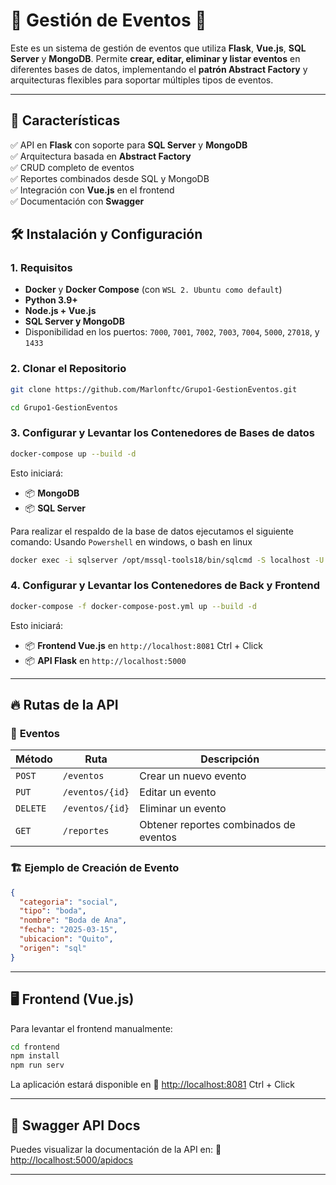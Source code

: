 # 🎉 Gestión de Eventos 📅

Este es un sistema de gestión de eventos que utiliza **Flask**, **Vue.js**, **SQL Server** y **MongoDB**. Permite **crear, editar, eliminar y listar eventos** en diferentes bases de datos, implementando el **patrón Abstract Factory** y arquitecturas flexibles para soportar múltiples tipos de eventos.

---

## 🚀 Características

✅ API en **Flask** con soporte para **SQL Server** y **MongoDB**  
✅ Arquitectura basada en **Abstract Factory**  
✅ CRUD completo de eventos  
✅ Reportes combinados desde SQL y MongoDB  
✅ Integración con **Vue.js** en el frontend  
✅ Documentación con **Swagger**  


## 🛠 **Instalación y Configuración**
### **1️. Requisitos**
- **Docker** y **Docker Compose** (con `WSL 2. Ubuntu como default`)
- **Python 3.9+**
- **Node.js + Vue.js**
- **SQL Server y MongoDB**
- Disponibilidad en los puertos: `7000`, `7001`, `7002`, `7003`, `7004`, `5000`, `27018`, y `1433`

### **2️. Clonar el Repositorio**
```bash
git clone https://github.com/Marlonftc/Grupo1-GestionEventos.git
```

```bash
cd Grupo1-GestionEventos
```

### **3. Configurar y Levantar los Contenedores de Bases de datos**
```bash
docker-compose up --build -d
```

Esto iniciará:

- 📦 **MongoDB**
- 📦 **SQL Server**

Para realizar el respaldo de la base de datos ejecutamos el siguiente comando:
Usando `Powershell` en windows, o bash en linux

```bash
docker exec -i sqlserver /opt/mssql-tools18/bin/sqlcmd -S localhost -U sa -P 'Mftc@2412' -i /SQLQuery.sql -C
```

### **4. Configurar y Levantar los Contenedores de Back y Frontend**

```bash
docker-compose -f docker-compose-post.yml up --build -d
```
Esto iniciará:

- 📦 **Frontend Vue.js** en `http://localhost:8081` Ctrl + Click
- 📦 **API Flask** en `http://localhost:5000`


---

## 🔥 **Rutas de la API**
### 📝 **Eventos**
| Método | Ruta                | Descripción                              |
|--------|---------------------|------------------------------------------|
| `POST` | `/eventos`          | Crear un nuevo evento                   |
| `PUT`  | `/eventos/{id}`     | Editar un evento                        |
| `DELETE` | `/eventos/{id}`   | Eliminar un evento                      |
| `GET`  | `/reportes`         | Obtener reportes combinados de eventos  |

### 🏗 **Ejemplo de Creación de Evento**
```json
{
  "categoria": "social",
  "tipo": "boda",
  "nombre": "Boda de Ana",
  "fecha": "2025-03-15",
  "ubicacion": "Quito",
  "origen": "sql"
}
```

---

## 🖥 **Frontend (Vue.js)**
Para levantar el frontend manualmente:

```bash
cd frontend
npm install
npm run serv
```
La aplicación estará disponible en 🔗 [http://localhost:8081](http://localhost:8081) Ctrl + Click

---

## 📖 **Swagger API Docs**
Puedes visualizar la documentación de la API en:
🔗 [http://localhost:5000/apidocs](http://localhost:5000/apidocs)

---

